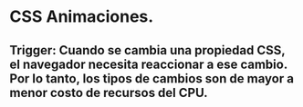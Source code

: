 # CSS Animaciones.
 
## Trigger: Cuando se cambia una propiedad CSS, el navegador necesita reaccionar a ese cambio. Por lo tanto, los tipos de cambios son de mayor a menor costo de recursos del CPU.

